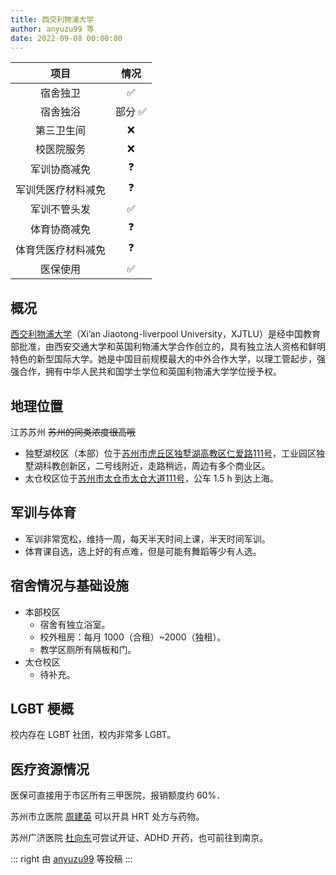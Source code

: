 ```yaml
---
title: 西交利物浦大学
author: anyuzu99 等
date: 2022-09-08 00:00:00
---
```


|项目|情况|
|:---:|:---:|
|宿舍独卫| ✅|
|宿舍独浴|部分 ✅|
|第三卫生间|❌|
|校医院服务|❌|
|军训协商减免|❓|
|军训凭医疗材料减免|❓|
|军训不管头发|✅|
|体育协商减免|❓|
|体育凭医疗材料减免|❓|
|医保使用|✅|

## 概况

[西交利物浦大学](https://www.xjtlu.edu.cn)（Xi’an Jiaotong-liverpool University，XJTLU）是经中国教育部批准，由西安交通大学和英国利物浦大学合作创立的，具有独立法人资格和鲜明特色的新型国际大学。她是中国目前规模最大的中外合作大学，以理工管起步，强强合作，拥有中华人民共和国学士学位和英国利物浦大学学位授予权。

## 地理位置

江苏苏州 ~~苏州的同类浓度很高哦~~

- 独墅湖校区（本部）位于[苏州市虎丘区独墅湖高教区仁爱路111号](https://amap.com/place/B0FFHQJBV5)，工业园区独墅湖科教创新区，二号线附近，走路稍远，周边有多个商业区。
- 太仓校区位于[苏州市太仓市太仓大道111号](https://amap.com/place/B0FFLAQU9Z)，公车 1.5 h 到达上海。

## 军训与体育

- 军训非常宽松，维持一周，每天半天时间上课，半天时间军训。
- 体育课自选，选上好的有点难，但是可能有舞蹈等少有人选。

## 宿舍情况与基础设施

- 本部校区
  - 宿舍有独立浴室。
  - 校外租房：每月 1000（合租）~2000（独租）。
  - 教学区厕所有隔板和门。
- 太仓校区
  - 待补充。

## LGBT 梗概

校内存在 LGBT 社团，校内非常多 LGBT。

## 医疗资源情况

医保可直接用于市区所有三甲医院，报销额度约 60%．

苏州市立医院 [周建英](https://mtf.wiki/zh-cn/docs/hrt/zhou-jianying/) 可以开具 HRT 处方与药物。

苏州广济医院 [杜向东](https://mtf.wiki/zh-cn/docs/psyco/jiangsu/du-xiangdong/)可尝试开证、ADHD 开药，也可前往到南京。

::: right
由 [anyuzu99](https://github.com/anyuzu99) 等投稿
:::
